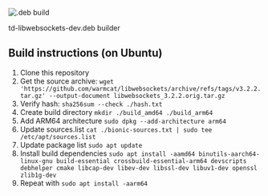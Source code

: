 ![.deb build](https://github.com/tada-team/td-libwebsockets-dev/workflows/build/badge.svg)

td-libwebsockets-dev.deb builder

## Build instructions (on Ubuntu)

1. Clone this repository
1. Get the source archive: `wget 'https://github.com/warmcat/libwebsockets/archive/refs/tags/v3.2.2.tar.gz' --output-document libwebsockets_3.2.2.orig.tar.gz`
1. Verify hash: `sha256sum --check ./hash.txt`
1. Create build directory `mkdir ./build_amd64 ./build_arm64`
1. Add ARM64 architecture `sudo dpkg --add-architecture arm64`
1. Update sources.list `cat ./bionic-sources.txt | sudo tee /etc/apt/sources.list `
1. Update package list `sudo apt update`
1. Install build dependencies `sudo apt install -aamd64 binutils-aarch64-linux-gnu build-essential crossbuild-essential-arm64 devscripts debhelper cmake libcap-dev libev-dev libssl-dev libuv1-dev openssl zlib1g-dev`
1. Repeat with `sudo apt install -aarm64`

